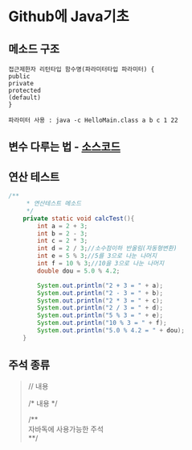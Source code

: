 # Github에 Java기초

## 메소드 구조
```
접근제한자 리턴타입 함수명(파라미터타입 파라미터) {  
public  
private  
protected  
(default)  
}  

파라미터 사용 : java -c HelloMain.class a b c 1 22
```

## 변수 다루는 법 - [소스코드](https://github.com/mnisdh/Android/blob/master/java/HelloJava/src/Sub.java)

## 연산 테스트
```java
/**
	 * 연산테스트 메소드
	 */
	private static void calcTest(){
		int a = 2 + 3;
		int b = 2 - 3;
		int c = 2 * 3;
		int d = 2 / 3;//소수점이하 반올림(자동형변환)
		int e = 5 % 3;//5를 3으로 나눈 나머지
		int f = 10 % 3;//10을 3으로 나눈 나머지
		double dou = 5.0 % 4.2;

		System.out.println("2 + 3 = " + a);
		System.out.println("2 - 3 = " + b);
		System.out.println("2 * 3 = " + c);
		System.out.println("2 / 3 = " + d);
		System.out.println("5 % 3 = " + e);
		System.out.println("10 % 3 = " + f);
		System.out.println("5.0 % 4.2 = " + dou);
	}
```

## 주석 종류
> // 내용  
>
> /* 내용 */  
>
> /\*\*  
> 자바독에 사용가능한 주석  
> \*\*/
